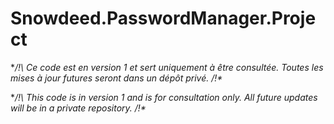# Snowdeed.PasswordManager.Project

**/!\ Ce code est en version 1 et sert uniquement à être consultée. Toutes les mises à jour futures seront dans un dépôt privé. /!\**

**/!\ This code is in version 1 and is for consultation only. All future updates will be in a private repository. /!\**
 
